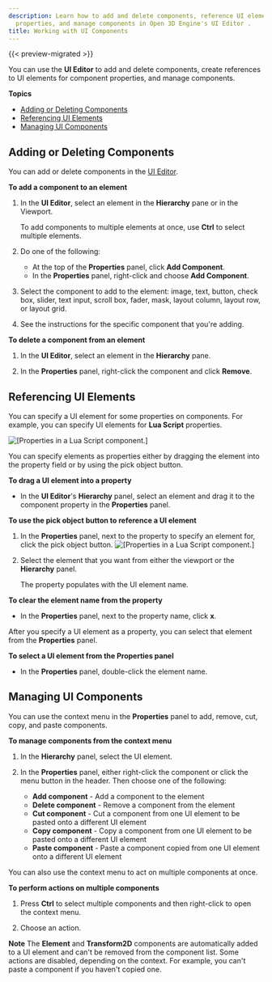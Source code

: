 ```yaml
---
description: Learn how to add and delete components, reference UI elements as component
  properties, and manage components in Open 3D Engine's UI Editor .
title: Working with UI Components
---
```


{{< preview-migrated >}}

You can use the **UI Editor** to add and delete components, create references to UI elements for component properties, and manage components.

**Topics**
+ [Adding or Deleting Components](#ui-editor-add-delete)
+ [Referencing UI Elements](#ui-editor-referencing-ui-elements)
+ [Managing UI Components](#ui-editor-managing)

## Adding or Deleting Components 

You can add or delete components in the [UI Editor](/docs/user-guide/interactivity/user-interface/editor/using.md).

**To add a component to an element**

1. In the **UI Editor**, select an element in the **Hierarchy** pane or in the Viewport.

   To add components to multiple elements at once, use **Ctrl** to select multiple elements.

1. Do one of the following:
   + At the top of the **Properties** panel, click **Add Component**.
   + In the **Properties** panel, right\-click and choose **Add Component**.

1. Select the component to add to the element: image, text, button, check box, slider, text input, scroll box, fader, mask, layout column, layout row, or layout grid.

1. See the instructions for the specific component that you're adding.

**To delete a component from an element**

1. In the **UI Editor**, select an element in the **Hierarchy** pane.

1. In the **Properties** panel, right\-click the component and click **Remove**.

## Referencing UI Elements 

You can specify a UI element for some properties on components. For example, you can specify UI elements for **Lua Script** properties.

![\[Properties in a Lua Script component.\]](/images/user-guide/game_ui_editor/ui-editor-referencing-ui-elements-1.png)

You can specify elements as properties either by dragging the element into the property field or by using the pick object button.

**To drag a UI element into a property**
+ In the **UI Editor**'s **Hierarchy** panel, select an element and drag it to the component property in the **Properties** panel.

**To use the pick object button to reference a UI element**

1. In the **Properties** panel, next to the property to specify an element for, click the pick object button.
![\[Properties in a Lua Script component.\]](/images/user-guide/game_ui_editor/ui-editor-referencing-ui-elements-2.png)

1. Select the element that you want from either the viewport or the **Hierarchy** panel.

   The property populates with the UI element name.

**To clear the element name from the property**
+ In the **Properties** panel, next to the property name, click **x**.

After you specify a UI element as a property, you can select that element from the **Properties** panel.

**To select a UI element from the **Properties** panel**
+ In the **Properties** panel, double\-click the element name.

## Managing UI Components 

You can use the context menu in the **Properties** panel to add, remove, cut, copy, and paste components.

**To manage components from the context menu**

1. In the **Hierarchy** panel, select the UI element.

1. In the **Properties** panel, either right\-click the component or click the menu button in the header. Then choose one of the following:
   + **Add component** - Add a component to the element
   + **Delete component** - Remove a component from the element
   + **Cut component** - Cut a component from one UI element to be pasted onto a different UI element
   + **Copy component** - Copy a component from one UI element to be pasted onto a different UI element
   + **Paste component** - Paste a component copied from one UI element onto a different UI element

You can also use the context menu to act on multiple components at once.

**To perform actions on multiple components**

1. Press **Ctrl** to select multiple components and then right\-click to open the context menu.

1. Choose an action.

**Note**
The **Element** and **Transform2D** components are automatically added to a UI element and can't be removed from the component list.
Some actions are disabled, depending on the context. For example, you can't paste a component if you haven't copied one.
